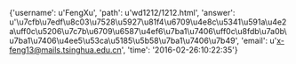{'username': u'FengXu', 'path': u'wd1212/1212.html', 'answer': u'\u7cfb\u7edf\u8c03\u7528\u5927\u81f4\u6709\u4e8c\u5341\u591a\u4e2a\uff0c\u5206\u7c7b\u6709\u6587\u4ef6\u7ba1\u7406\uff0c\u8fdb\u7a0b\u7ba1\u7406\u4ee5\u53ca\u5185\u5b58\u7ba1\u7406\u7b49', 'email': u'x-feng13@mails.tsinghua.edu.cn', 'time': '2016-02-26:10:22:35'}